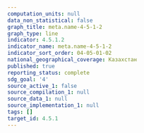 ```yaml
---
computation_units: null
data_non_statistical: false
graph_title: meta.name-4-5-1-2
graph_type: line
indicator: 4.5.1.2
indicator_name: meta.name-4-5-1-2
indicator_sort_order: 04-05-01-02
national_geographical_coverage: Казахстан
published: true
reporting_status: complete
sdg_goal: '4'
source_active_1: false
source_compilation_1: null
source_data_1: null
source_implementation_1: null
tags: []
target_id: 4.5.1
---
```

